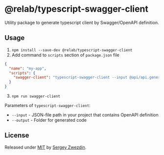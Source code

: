 # @relab/typescript-swagger-client

Utility package to generate typescript client by Swagger/OpenAPI definition.

## Usage

1. `npm install --save-dev @relab/typescript-swagger-client`
2. Add command to `scripts` section of `package.json` file
```json
{
  "name": "my-app",
  "scripts": {
    "swagger-client": "typescript-swagger-client --input @api/api.generated.json --output @api/generated"
  }
}
```
3. `npm run swagger-client`

Parameters of `typescript-swagger-client`:
- `--input` - JSON-file path in your project that contains OpenAPI definition
- `--output` - Folder for generated code

## License

Released under [MIT](/LICENSE) by [Sergey Zwezdin](https://github.com/sergeyzwezdin).
